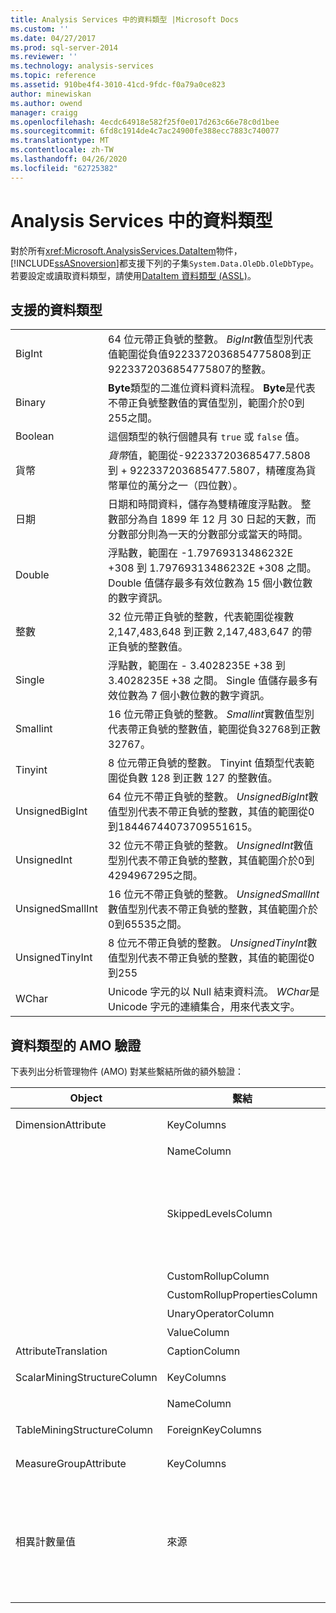 ```yaml
---
title: Analysis Services 中的資料類型 |Microsoft Docs
ms.custom: ''
ms.date: 04/27/2017
ms.prod: sql-server-2014
ms.reviewer: ''
ms.technology: analysis-services
ms.topic: reference
ms.assetid: 910be4f4-3010-41cd-9fdc-f0a79a0ce823
author: minewiskan
ms.author: owend
manager: craigg
ms.openlocfilehash: 4ecdc64918e582f25f0e017d263c66e78c0d1bee
ms.sourcegitcommit: 6fd8c1914de4c7ac24900fe388ecc7883c740077
ms.translationtype: MT
ms.contentlocale: zh-TW
ms.lasthandoff: 04/26/2020
ms.locfileid: "62725382"
---
```

# <a name="data-types-in-analysis-services"></a>Analysis Services 中的資料類型
  對於所有<xref:Microsoft.AnalysisServices.DataItem>物件， [!INCLUDE[ssASnoversion](../../../includes/ssasnoversion-md.md)]都支援下列的子集`System.Data.OleDb.OleDbType`。 若要設定或讀取資料類型，請使用[DataItem 資料類型 &#40;ASSL&#41;](https://docs.microsoft.com/bi-reference/assl/data-type/dataitem-data-type-assl)。  
  
## <a name="supported-data-types"></a>支援的資料類型  
  
|||  
|-|-|  
|BigInt|64 位元帶正負號的整數。 *BigInt*數值型別代表值範圍從負值9223372036854775808到正9223372036854775807的整數。|  
|Binary|**Byte**類型的二進位資料資料流程。 **Byte**是代表不帶正負號整數值的實值型別，範圍介於0到255之間。|  
|Boolean|這個類型的執行個體具有 `true` 或 `false` 值。|  
|貨幣|*貨幣*值，範圍從-922337203685477.5808 到 + 922337203685477.5807，精確度為貨幣單位的萬分之一（四位數）。|  
|日期|日期和時間資料，儲存為雙精確度浮點數。 整數部分為自 1899 年 12 月 30 日起的天數，而分數部分則為一天的分數部分或當天的時間。|  
|Double|浮點數，範圍在 -1.79769313486232E +308 到 1.79769313486232E +308 之間。 Double 值儲存最多有效位數為 15 個小數位數的數字資訊。|  
|整數|32 位元帶正負號的整數，代表範圍從複數 2,147,483,648 到正數 2,147,483,647 的帶正負號的整數值。|  
|Single|浮點數，範圍在 - 3.4028235E +38 到 3.4028235E +38 之間。 Single 值儲存最多有效位數為 7 個小數位數的數字資訊。|  
|Smallint|16 位元帶正負號的整數。 *Smallint*實數值型別代表帶正負號的整數值，範圍從負32768到正數32767。|  
|Tinyint|8 位元帶正負號的整數。 Tinyint 值類型代表範圍從負數 128 到正數 127 的整數值。|  
|UnsignedBigInt|64 位元不帶正負號的整數。 *UnsignedBigInt*數值型別代表不帶正負號的整數，其值的範圍從0到18446744073709551615。|  
|UnsignedInt|32 位元不帶正負號的整數。 *UnsignedInt*數值型別代表不帶正負號的整數，其值範圍介於0到4294967295之間。|  
|UnsignedSmallInt|16 位元不帶正負號的整數。 *UnsignedSmallInt*數值型別代表不帶正負號的整數，其值範圍介於0到65535之間。|  
|UnsignedTinyInt|8 位元不帶正負號的整數。 *UnsignedTinyInt*數值型別代表不帶正負號的整數，其值的範圍從0到255|  
|WChar|Unicode 字元的以 Null 結束資料流。 *WChar*是 Unicode 字元的連續集合，用來代表文字。|  
  
## <a name="amo-validations-on-data-types"></a>資料類型的 AMO 驗證  
 下表列出分析管理物件 (AMO) 對某些繫結所做的額外驗證：  
  
|Object|繫結|允許的資料類型|  
|------------|-------------|------------------------|  
|DimensionAttribute|KeyColumns|二進位以外的所有資料類型|  
||NameColumn|僅 WChar|  
||SkippedLevelsColumn|僅限整數類型：BigInt、整數、SmallInt、TinyInt、UnsignedBigInt、UnsignedInt、UnsignedSmallInt、UnsignedTinyInt|  
||CustomRollupColumn|僅 WChar|  
||CustomRollupPropertiesColumn|僅 WChar|  
||UnaryOperatorColumn|僅 WChar|  
||ValueColumn|全部|  
|AttributeTranslation|CaptionColumn|僅 WChar|  
|ScalarMiningStructureColumn|KeyColumns|二進位以外的所有資料類型|  
||NameColumn|僅 WChar|  
|TableMiningStructureColumn|ForeignKeyColumns|二進位以外的所有資料類型|  
|MeasureGroupAttribute|KeyColumns|二進位以外的所有資料類型|  
|相異計數量值|來源|BigInt、貨幣、Double、整數、Single、SmallInt、TinyInt、UnsignedBigInt、UnsignedInt、UnsignedSmallInt、UnsignedTinyInt|  
  
  
